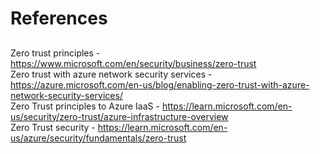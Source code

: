 # References

## 
Zero trust principles - https://www.microsoft.com/en/security/business/zero-trust  
Zero trust with azure network security services - https://azure.microsoft.com/en-us/blog/enabling-zero-trust-with-azure-network-security-services/  
Zero Trust principles to Azure IaaS - https://learn.microsoft.com/en-us/security/zero-trust/azure-infrastructure-overview  
Zero Trust security - https://learn.microsoft.com/en-us/azure/security/fundamentals/zero-trust  